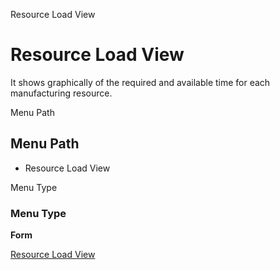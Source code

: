 
Resource Load View
# Resource Load View


It shows graphically of the required and available time for each manufacturing resource.

Menu Path
## Menu Path



- Resource Load View

Menu Type
### Menu Type

**Form**


[Resource Load View](../../functional-guide/form/form-resource-load-view.md)